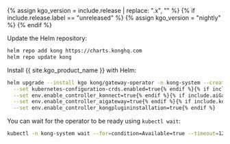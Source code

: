 {% assign kgo_version = include.release | replace: ".x", "" %}
{% if include.release.label == "unreleased" %}
{% assign kgo_version = "nightly" %}
{% endif %}

Update the Helm repository:

```bash
helm repo add kong https://charts.konghq.com
helm repo update kong
```

Install {{ site.kgo_product_name }} with Helm:

```bash
helm upgrade --install kgo kong/gateway-operator -n kong-system --create-namespace --set image.tag={{ kgo_version }}{% if include.kconfCRDs %} \
  --set kubernetes-configuration-crds.enabled=true{% endif %}{% if include.konnectEntities %} \
  --set env.enable_controller_konnect=true{% endif %}{% if include.aiGateway %} \
  --set env.enable_controller_aigateway=true{% endif %}{% if include.kongPluginInstallation %} \
  --set env.enable_controller_kongplugininstallation=true{% endif %}
```

You can wait for the operator to be ready using `kubectl wait`:

```bash
kubectl -n kong-system wait --for=condition=Available=true --timeout=120s deployment/kgo-gateway-operator-controller-manager
```
